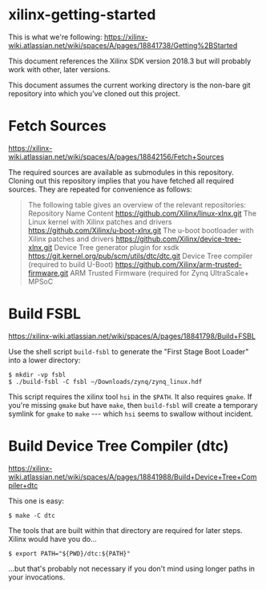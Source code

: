 xilinx-getting-started
======================

This is what we're following: https://xilinx-wiki.atlassian.net/wiki/spaces/A/pages/18841738/Getting%2BStarted

This document references the Xilinx SDK version 2018.3 but will probably work
with other, later versions.

This document assumes the current working directory is the non-bare git
repository into which you've cloned out this project.

# Fetch Sources

https://xilinx-wiki.atlassian.net/wiki/spaces/A/pages/18842156/Fetch+Sources

The required sources are available as submodules in this repository. Cloning
out this repository implies that you have fetched all required sources. They
are repeated for convenience as follows:

> The following table gives an overview of the relevant repositories:
> Repository Name
> 	Content
> https://github.com/Xilinx/linux-xlnx.git
> 	The Linux kernel with Xilinx patches and drivers
> https://github.com/Xilinx/u-boot-xlnx.git
> 	The u-boot bootloader with Xilinx patches and drivers
> https://github.com/Xilinx/device-tree-xlnx.git
> 	Device Tree generator plugin for xsdk
> https://git.kernel.org/pub/scm/utils/dtc/dtc.git
> 	Device Tree compiler (required to build U-Boot)
> https://github.com/Xilinx/arm-trusted-firmware.git
> 	ARM Trusted Firmware (required for Zynq UltraScale+ MPSoC


# Build FSBL

https://xilinx-wiki.atlassian.net/wiki/spaces/A/pages/18841798/Build+FSBL

Use the shell script `build-fsbl` to generate the "First Stage Boot Loader"
into a lower directory:

    $ mkdir -vp fsbl
    $ ./build-fsbl -C fsbl ~/Downloads/zynq/zynq_linux.hdf

This script requires the xilinx tool `hsi`
in the `$PATH`. It also requires `gmake`. If you're missing `gmake` but have
`make`, then `build-fsbl` will create a temporary symlink for `gmake` to `make`
--- which `hsi` seems to swallow without incident.

# Build Device Tree Compiler (dtc)

https://xilinx-wiki.atlassian.net/wiki/spaces/A/pages/18841988/Build+Device+Tree+Compiler+dtc

This one is easy:

    $ make -C dtc

The tools that are built within that directory are required for later
steps. Xilinx would have you do...

    $ export PATH="${PWD}/dtc:${PATH}"

...but that's probably not necessary if you don't mind using longer paths in
your invocations.

